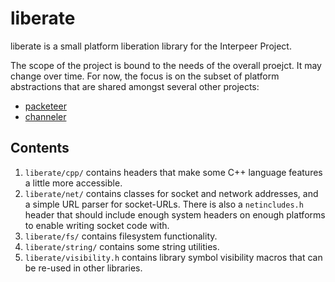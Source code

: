 # liberate

liberate is a small platform liberation library for the Interpeer Project.

The scope of the project is bound to the needs of the overall proejct. It may
change over time. For now, the focus is on the subset of platform abstractions
that are shared amongst several other projects:

- [packeteer](https://gitlab.com/interpeer/packeteer)
- [channeler](https://gitlab.com/interpeer/channeler)

## Contents

1. `liberate/cpp/` contains headers that make some C++ language features
  a little more accessible.
1. `liberate/net/` contains classes for socket and network addresses, and
  a simple URL parser for socket-URLs. There is also a `netincludes.h` header
  that should include enough system headers on enough platforms to enable
  writing socket code with.
1. `liberate/fs/` contains filesystem functionality.
1. `liberate/string/` contains some string utilities.
1. `liberate/visibility.h` contains library symbol visibility macros that
  can be re-used in other libraries.
